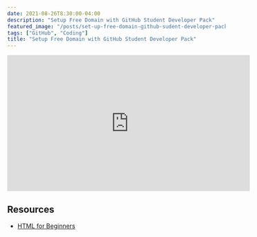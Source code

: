 ```yaml
---
date: 2021-08-26T8:30:00-04:00
description: "Setup Free Domain with GitHub Student Developer Pack"
featured_image: "/posts/set-up-free-domain-github-sudent-developer-pack/free-domain-github-student-developer-pack.jpg"
tags: ["GitHub", "Coding"]
title: "Setup Free Domain with GitHub Student Developer Pack"
---
```


<div class="iframe-16-9-container">
<iframe class="youTubeIframe" width="560" height="315" src="https://www.youtube.com/embed/PZTLD7LvbWw?rel=0" title="YouTube video player" frameborder="0" allow="accelerometer; autoplay; clipboard-write; encrypted-media; gyroscope; picture-in-picture; web-share" allowfullscreen></iframe>
</div>

## Resources

- [HTML for Beginners](../../coding/html-for-beginners.md)
